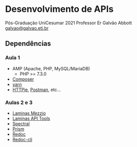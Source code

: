 # Desenvolvimento de APIs
Pós-Graduação UniCesumar 2021
Professor Er Galvão Abbott <galvao@galvao.eti.br>
## Dependências
### Aula 1
* AMP (Apache, PHP, MySQL/MariaDB)
    * PHP >= 7.3.0
* [Composer](https://getcomposer.org/)
* [yarn](https://yarnpkg.com/)
* [HTTPie](https://httpie.io/), [Postman](https://www.postman.com/), etc...

### Aulas 2 e 3
* [Laminas Mezzio](https://docs.mezzio.dev/)
* [Laminas API Tools](https://api-tools.getlaminas.org/)
* [Spectral](https://stoplight.io/open-source/spectral/)
* [Prism](https://stoplight.io/open-source/prism/)
* [Redoc](https://github.com/Redocly/redoc)
* [Redoc-cli](https://github.com/Redocly/redoc/blob/master/cli/README.md)
